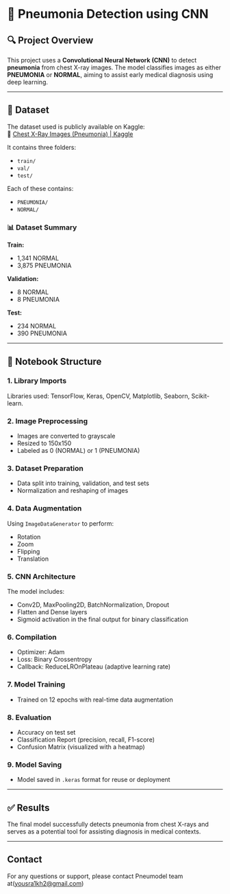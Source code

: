 # 🧠 Pneumonia Detection using CNN

## 🔍 Project Overview

This project uses a **Convolutional Neural Network (CNN)** to detect **pneumonia** from chest X-ray images. The model classifies images as either **PNEUMONIA** or **NORMAL**, aiming to assist early medical diagnosis using deep learning.

---

## 📁 Dataset

The dataset used is publicly available on Kaggle:  
🔗 [Chest X-Ray Images (Pneumonia) | Kaggle](https://www.kaggle.com/datasets/paultimothymooney/chest-xray-pneumonia)

It contains three folders:
- `train/`
- `val/`
- `test/`

Each of these contains:
- `PNEUMONIA/`
- `NORMAL/`

### 📊 Dataset Summary

**Train:**  
- 1,341 NORMAL  
- 3,875 PNEUMONIA

**Validation:**  
- 8 NORMAL  
- 8 PNEUMONIA

**Test:**  
- 234 NORMAL  
- 390 PNEUMONIA

---

## 📌 Notebook Structure

### 1. **Library Imports**
Libraries used: TensorFlow, Keras, OpenCV, Matplotlib, Seaborn, Scikit-learn.

### 2. **Image Preprocessing**
- Images are converted to grayscale
- Resized to 150x150
- Labeled as 0 (NORMAL) or 1 (PNEUMONIA)

### 3. **Dataset Preparation**
- Data split into training, validation, and test sets
- Normalization and reshaping of images

### 4. **Data Augmentation**
Using `ImageDataGenerator` to perform:
- Rotation
- Zoom
- Flipping
- Translation

### 5. **CNN Architecture**
The model includes:
- Conv2D, MaxPooling2D, BatchNormalization, Dropout
- Flatten and Dense layers
- Sigmoid activation in the final output for binary classification

### 6. **Compilation**
- Optimizer: Adam
- Loss: Binary Crossentropy
- Callback: ReduceLROnPlateau (adaptive learning rate)

### 7. **Model Training**
- Trained on 12 epochs with real-time data augmentation

### 8. **Evaluation**
- Accuracy on test set
- Classification Report (precision, recall, F1-score)
- Confusion Matrix (visualized with a heatmap)

### 9. **Model Saving**
- Model saved in `.keras` format for reuse or deployment

---

## ✅ Results

The final model successfully detects pneumonia from chest X-rays and serves as a potential tool for assisting diagnosis in medical contexts.

---

## Contact

For any questions or support, please contact Pneumodel team at(yousra1kh2@gmail.com)  
